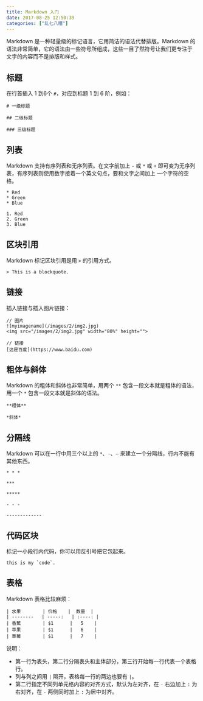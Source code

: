 ```yaml
---
title: Markdown 入门
date: 2017-08-25 12:50:39
categories: ["乱七八糟"]
---
```


Markdown 是一种轻量级的标记语言，它用简洁的语法代替排版。Markdown 的语法非常简单，它的语法由一些符号所组成，这些一目了然符号让我们更专注于
文字的内容而不是排版和样式。

<!-- more -->

## 标题

在行首插入 1 到6个 `#`，对应到标题 1 到 6 阶，例如：
```
# 一级标题

## 二级标题

### 三级标题
```

## 列表
Markdown 支持有序列表和无序列表。在文字前加上 `-` 或 `*` 或 `+` 即可变为无序列表，有序列表则使用数字接着一个英文句点，要和文字之间加上
一个字符的空格。
```
* Red
* Green
* Blue

1. Red
2. Green
3. Blue
```

## 区块引用
Markdown 标记区块引用是用 `>` 的引用方式。
```
> This is a blockquote.
```

## 链接
插入链接与插入图片链接：
```
// 图片
![myimagename](/images/2/img2.jpg)
<img src="/images/2/img2.jpg" width="80%" height="">

// 链接
[这是百度](https://www.baidu.com)
```
## 粗体与斜体

Markdown 的粗体和斜体也非常简单，用两个 `**` 包含一段文本就是粗体的语法，用一个 `*` 包含一段文本就是斜体的语法。
```
**粗体**

*斜体*
```
## 分隔线

Markdown 可以在一行中用三个以上的 `*`、`-`、`—` 来建立一个分隔线，行内不能有其他东西。
```
* * *

***

*****

- - -

-------------
```

## 代码区块
标记一小段行内代码，你可以用反引号把它包起来。
```
this is my `code`.
```

## 表格
Markdown 表格比较麻烦：
```
| 水果        | 价格    |  数量  |
| --------   | -----:   | :----: |
| 香蕉        | $1      |   5    |
| 苹果        | $1      |   6    |
| 草莓        | $1      |   7    |
```
说明：
- 第一行为表头，第二行分隔表头和主体部分，第三行开始每一行代表一个表格行。
- 列与列之间用 `|` 隔开，表格每一行的两边也要有 `|`。
- 第二行指定不同列单元格内容的对齐方式，默认为左对齐，在 `-` 右边加上 `:` 为右对齐，在 `-` 两侧同时加上 `:` 为居中对齐。